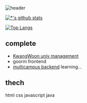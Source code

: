 ![header](https://capsule-render.vercel.app/api?type=waving&text=✨welcome&fontColor=ffffff&fontAlign=75)

[![*'s github stats](https://github-readme-stats.vercel.app/api?username=park-intae&show_icons=true&theme=radical)](https://github.com/park-intae)

[![Top Langs](https://github-readme-stats.vercel.app/api/top-langs/?username=park-intae&layout=compact)](https://github.com/park-intae/github-readme-stats)

## complete
* [KwangWoon univ management](https://www.kw.ac.kr/ko/univ/depart_intro.jsp?hpage=college_007_01)
* goorm frontend
* [multicampus backend](https://lc.multicampus.com/kdt-developer/#/course/CRS20230728201496442) learning...

## thech
html css javascript java
  
